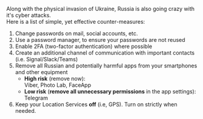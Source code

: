 Along with the physical invasion of Ukraine, Russia is also going crazy with it's cyber attacks.  
Here is a list of simple, yet effective counter-measures:

1. Change passwords on mail, social accounts, etc.
2. Use a password manager, to ensure your passwords are not reused
3. Enable 2FA (two-factor authentication) where possible
4. Create an additional channel of communication with important contacts (i.e. Signal/Slack/Teams)
5. Remove all Russian and potentially harmful apps from your smartphones and other equipment
   - **High risk** (remove now):  
     Viber, Photo Lab, FaceApp
   - **Low risk** (**remove all unnecessary permissions** in the app settings):  
     Telegram
6. Keep your Location Services **off** (i.e, GPS). Turn on strictly when needed.
